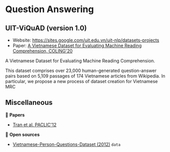 # Question Answering

## UIT-ViQuAD (version 1.0)

* Website: https://sites.google.com/uit.edu.vn/uit-nlp/datasets-projects
* Paper: [A Vietnamese Dataset for Evaluating Machine Reading Comprehension, COLING'20](https://www.aclweb.org/anthology/2020.coling-main.233/)

A Vietnamese Dataset for Evaluating Machine Reading Comprehension.

This dataset comprises over 23,000 human-generated question-answer pairs based on 5,109 passages of 174 Vietnamese articles from Wikipedia. In particular, we propose a new process of dataset creation for Vietnamese MRC



## Miscellaneous

:scroll: **Papers**

* [Tran et al. PACLIC'12](http://www.aclweb.org/anthology/Y12-1035)

:file_folder: **Open sources**

* [Vietnamese-Person-Questions-Dataset (2012)](https://github.com/lupanh/Vietnamese-Person-Questions-Dataset) `data`
